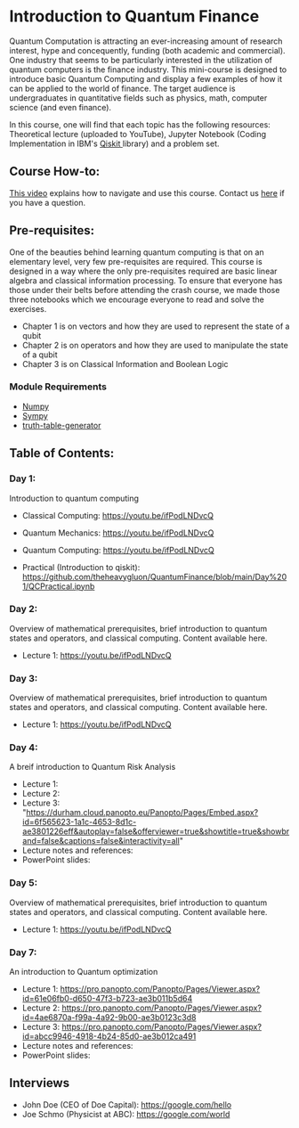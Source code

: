 # Introduction to Quantum Finance

Quantum Computation is attracting an ever-increasing amount of research interest, hype and concequently, funding (both academic and commercial). One industry that seems to be particularly interested in the utilization of quantum computers is the finance industry. This mini-course is designed to introduce basic Quantum Computing and display a few examples of how it can be applied to the world of finance. The target audience is undergraduates in quantitative fields such as physics, math, computer science (and even finance).

In this course, one will find that each topic has the following resources: Theoretical lecture (uploaded to YouTube), Jupyter Notebook (Coding Implementation in IBM's <a href=https://qiskit.org>Qiskit </a> library) and a problem set.

## Course How-to:

<a href="https://google.com"> This video</a> explains how to navigate and use this course. Contact us <a href="https://email.com">here</a> if you have a question.


## Pre-requisites:

One of the beauties behind learning quantum computing is that on an elementary level, very few pre-requisites are required. This course is designed in a way where the only pre-requisites required are basic linear algebra and classical information processing. To ensure that everyone has those under their belts before attending the crash course, we made those three notebooks which we encourage everyone to read and solve the exercises.

 - Chapter 1 is on vectors and how they are used to represent the state of a qubit
 - Chapter 2 is on operators and how they are used to manipulate the state of a qubit
 - Chapter 3 is on Classical Information and Boolean Logic


 ### Module Requirements
 
 - [Numpy](https://numpy.org)
 - [Sympy](https://www.sympy.org/en/index.html)
 - [truth-table-generator](https://pypi.org/project/truth-table-generator/)

 ## Table of Contents:

### Day 1: 
Introduction to quantum computing

 - Classical Computing: https://youtu.be/ifPodLNDvcQ
 - Quantum Mechanics: https://youtu.be/ifPodLNDvcQ
 - Quantum Computing: https://youtu.be/ifPodLNDvcQ

 - Practical (Introduction to qiskit): https://github.com/theheavygluon/QuantumFinance/blob/main/Day%201/QCPractical.ipynb

### Day 2: 
Overview of mathematical prerequisites, brief introduction to quantum states and operators, and classical computing. Content available here.

 - Lecture 1: https://youtu.be/ifPodLNDvcQ

### Day 3: 
Overview of mathematical prerequisites, brief introduction to quantum states and operators, and classical computing. Content available here.

 - Lecture 1: https://youtu.be/ifPodLNDvcQ

### Day 4: 
A breif introduction to Quantum Risk Analysis

 - Lecture 1: 
 - Lecture 2:
 - Lecture 3: "https://durham.cloud.panopto.eu/Panopto/Pages/Embed.aspx?id=6f565623-1a1c-4653-8d1c-ae3801226eff&autoplay=false&offerviewer=true&showtitle=true&showbrand=false&captions=false&interactivity=all" 
 - Lecture notes and references:
 - PowerPoint slides:
 

### Day 5: 
Overview of mathematical prerequisites, brief introduction to quantum states and operators, and classical computing. Content available here.

 - Lecture 1: https://youtu.be/ifPodLNDvcQ


### Day 7: 
An introduction to Quantum optimization

 - Lecture 1: https://pro.panopto.com/Panopto/Pages/Viewer.aspx?id=61e06fb0-d650-47f3-b723-ae3b011b5d64
 - Lecture 2: https://pro.panopto.com/Panopto/Pages/Viewer.aspx?id=4ae6870a-f99a-4a92-9b00-ae3b0123c3d8
 - Lecture 3: https://pro.panopto.com/Panopto/Pages/Viewer.aspx?id=abcc9946-4918-4b24-85d0-ae3b012ca491
 - Lecture notes and references:
 - PowerPoint slides:


## Interviews

 - John Doe (CEO of Doe Capital): https://google.com/hello
 - Joe Schmo (Physicist at ABC): https://google.com/world
 



